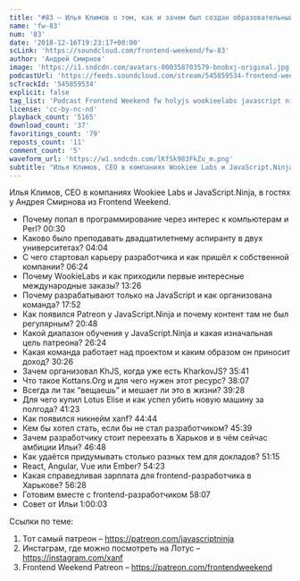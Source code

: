 ```yaml
---
title: "#83 – Илья Климов о том, как и зачем был создан образовательный проект JavaScript.Ninja"
name: 'fw-83'
num: '83'
date: '2018-12-16T19:23:17+00:00'
scLink: 'https://soundcloud.com/frontend-weekend/fw-83'
author: 'Андрей Смирнов'
image: 'https://i1.sndcdn.com/avatars-000358703579-bnobxj-original.jpg'
podcastUrl: 'https://feeds.soundcloud.com/stream/545859534-frontend-weekend-fw-83.m4a'
scTrackId: '545859534'
explicit: false
tag_list: 'Podcast Frontend Weekend fw holyjs wookieelabs javascript ninja'
license: 'cc-by-nc-nd'
playback_count: '5165'
download_count: '37'
favoritings_count: '79'
reposts_count: '11'
comment_count: '5'
waveform_url: 'https://w1.sndcdn.com/lKfSk983FkZu_m.png'
subtitle: "Илья Климов, CEO в компаниях Wookiee Labs и JavaScript.Ninja, в гостях у Андрея Смирнова из Frontend Weekend. "
---
```

Илья Климов, CEO в компаниях Wookiee Labs и JavaScript.Ninja, в гостях у Андрея Смирнова из Frontend Weekend. 

- Почему попал в программирование через интерес к компьютерам и Perl? <timecode sec="30">00:30</timecode>
- Каково было преподавать двадцатилетнему аспиранту в двух университетах? <timecode sec="244">04:04</timecode>
- С чего стартовал карьеру разработчика и как пришёл к собственной компании? <timecode sec="384">06:24</timecode>
- Почему WookieLabs и как приходили первые интересные международные заказы? <timecode sec="806">13:26</timecode>
- Почему разрабатывают только на JavaScript и как организована команда? <timecode sec="1072">17:52</timecode>
- Как появился Patreon у JavaScript.Ninja и почему контент там не был регулярным? <timecode sec="1248">20:48</timecode>
- Какой диапазон обучения у JavaScript.Ninja и какая изначальная цель патреона? <timecode sec="1584">26:24</timecode>
- Какая команда работает над проектом и каким образом он приносит доход? <timecode sec="1826">30:26</timecode>
- Зачем организовал KhJS, когда уже есть KharkovJS? <timecode sec="2141">35:41</timecode>
- Что такое Kottans.Org и для чего нужен этот ресурс? <timecode sec="2287">38:07</timecode>
- Всегда ли так “вещаешь” и мешает ли это в жизни? <timecode sec="2368">39:28</timecode>
- Для чего купил Lotus Elise и как успел убить новую машину за полгода? <timecode sec="2483">41:23</timecode>
- Как появился никнейм xanf? <timecode sec="2684">44:44</timecode>
- Кем бы хотел стать, если бы не стал разработчиком? <timecode sec="2739">45:39</timecode>
- Зачем разработчику стоит переехать в Харьков и в чём сейчас амбиции Ильи? <timecode sec="2808">46:48</timecode>
- Как удаётся придумывать столько разных тем для докладов? <timecode sec="3075">51:15</timecode>
- React, Angular, Vue или Ember? <timecode sec="3263">54:23</timecode>
- Какая справедливая зарплата для frontend-разработчика в Харькове? <timecode sec="3388">56:28</timecode>
- Готовим вместе с frontend-разработчиком <timecode sec="3487">58:07</timecode>
- Совет от Ильи <timecode sec="3603">1:00:03</timecode>

Ссылки по теме:
1) Тот самый патреон – https://patreon.com/javascriptninja
2) Инстаграм, где можно посмотреть на Лотус – https://instagram.com/xanf
3) Frontend Weekend Patreon – https://patreon.com/frontendweekend